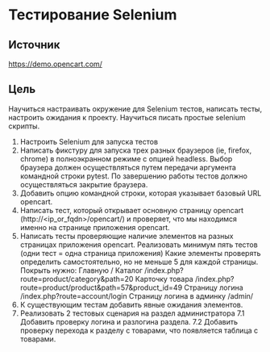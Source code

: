 
# Тестирование Selenium
## Источник
https://demo.opencart.com/
## Цель
Научиться настраивать окружение для Selenium тестов, написать тесты, настроить ожидания к проекту. Научиться писать простые selenium скрипты.
1. Настроить Selenium для запуска тестов
2. Написать фикстуру для запуска трех разных браузеров (ie, firefox, chrome) в полноэкранном режиме с опцией headless. Выбор браузера должен осуществляться путем передачи аргумента командной строки pytest. По завершению работы тестов должно осуществляться закрытие браузера.
3. Добавить опцию командной строки, которая указывает базовый URL opencart.
4. Написать тест, который открывает основную страницу opencart (http://<ip_or_fqdn>/opencart/) и проверяет, что мы находимся именно на странице приложения opencart.
5. Написать тесты проверяющие наличие элементов на разных страницах приложения opencart.
Реализовать минимум пять тестов (одни тест = одна страница приложения)
Какие элементы проверять определить самостоятельно, но не меньше 5 для каждой страницы.
Покрыть нужно:
Главную /
Каталог /index.php?route=product/category&path=20
Карточку товара /index.php?route=product/product&path=57&product_id=49
Страницу логина /index.php?route=account/login 
Страницу логина в админку /admin/
6. К существующим тестам добавить явные ожидания элементов.
7. Реализовать 2 тестовых сценария на раздел администратора
7.1 Добавить проверку логина и разлогина раздела.
7.2 Добавить проверку перехода к разделу с товарами, что появляется таблица с товарами.


